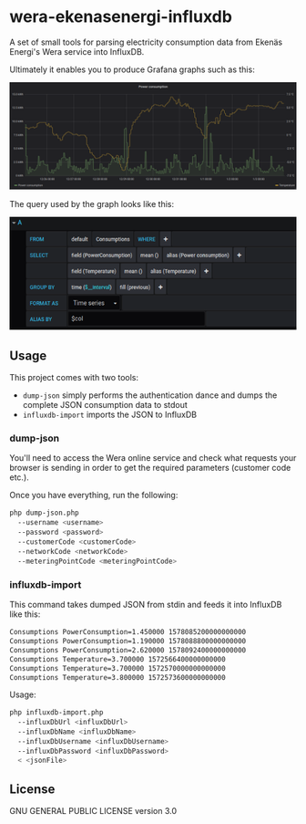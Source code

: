 # wera-ekenasenergi-influxdb

A set of small tools for parsing electricity consumption data from Ekenäs Energi's Wera service into InfluxDB. 

Ultimately it enables you to produce Grafana graphs such as this:

![Grafana example graph](https://raw.githubusercontent.com/Jalle19/wera-ekenasenergi-influxdb/master/grafana_example_graph.png)

The query used by the graph looks like this:

![Grafana example graph](https://raw.githubusercontent.com/Jalle19/wera-ekenasenergi-influxdb/master/grafana_example_query.png)

## Usage

This project comes with two tools:

* `dump-json` simply performs the authentication dance and dumps the complete JSON consumption data to stdout
* `influxdb-import` imports the JSON to InfluxDB

### dump-json

You'll need to access the Wera online service and check what requests your browser is sending in order to get the 
required parameters (customer code etc.).

Once you have everything, run the following:

```bash
php dump-json.php
  --username <username> 
  --password <password> 
  --customerCode <customerCode> 
  --networkCode <networkCode> 
  --meteringPointCode <meteringPointCode>
```

### influxdb-import

This command takes dumped JSON from stdin and feeds it into InfluxDB like this:

```
Consumptions PowerConsumption=1.450000 1578085200000000000
Consumptions PowerConsumption=1.190000 1578088800000000000
Consumptions PowerConsumption=2.620000 1578092400000000000
Consumptions Temperature=3.700000 1572566400000000000
Consumptions Temperature=3.700000 1572570000000000000
Consumptions Temperature=3.800000 1572573600000000000
```

Usage:

```bash
php influxdb-import.php
  --influxDbUrl <influxDbUrl> 
  --influxDbName <influxDbName> 
  --influxDbUsername <influxDbUsername> 
  --influxDbPassword <influxDbPassword>
  < <jsonFile>
```

## License

GNU GENERAL PUBLIC LICENSE version 3.0

